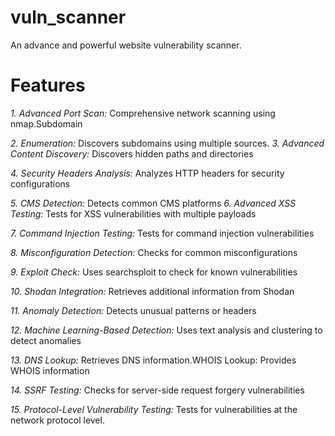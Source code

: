 # vuln_scanner
An advance and powerful website vulnerability scanner. 

# Features
_1. Advanced Port Scan:_
Comprehensive network scanning using
nmap.Subdomain

_2. Enumeration:_
Discovers subdomains using multiple sources.
_3. Advanced Content Discovery:_ 
Discovers hidden paths and directories

_4. Security Headers Analysis:_
Analyzes HTTP headers for security configurations

_5. CMS Detection:_
Detects common CMS platforms
_6. Advanced XSS Testing:_ Tests for XSS vulnerabilities with multiple payloads

_7. Command Injection Testing:_ 
Tests for command injection vulnerabilities

_8. Misconfiguration Detection:_
Checks for common misconfigurations

_9. Exploit Check:_ 
Uses searchsploit to check for known vulnerabilities

_10. Shodan Integration:_ Retrieves additional information from Shodan

_11. Anomaly Detection:_ Detects unusual patterns or headers

_12. Machine Learning-Based Detection:_
Uses text analysis and clustering to detect anomalies

_13. DNS Lookup:_
Retrieves DNS information.WHOIS Lookup: Provides WHOIS information

_14. SSRF Testing:_
Checks for server-side request forgery vulnerabilities

_15. Protocol-Level Vulnerability Testing:_ Tests for vulnerabilities at the network protocol level.

